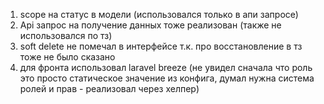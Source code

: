 1. scope на статус в модели (использовался только в апи запросе)
2. Api запрос на получение данных тоже реализован (также не использовался по тз)
3. soft delete не помечал в интерфейсе т.к. про восстановление в тз тоже не было сказано
4. для фронта использовал laravel breeze (не увидел сначала что роль это просто статическое значение из конфига,
думал нужна система ролей и прав - реализовал через хелпер)

